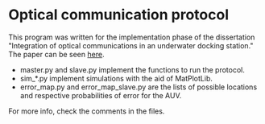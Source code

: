 # Optical communication protocol

This program was written for the implementation phase of the dissertation "Integration of optical communications in an underwater docking station."
The paper can be seen [here](https://repositorio-aberto.up.pt/bitstream/10216/111139/2/257403.pdf).

- master.py and slave.py implement the functions to run the protocol.
- sim_*.py implement simulations with the aid of MatPlotLib.
- error_map.py and error_map_slave.py are the lists of possible locations and respective probabilities of error for the AUV.

For more info, check the comments in the files.